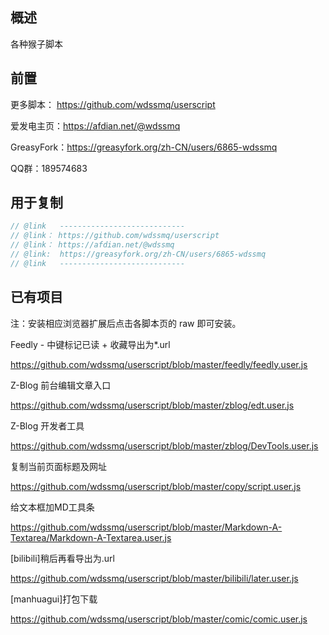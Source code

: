 ## 概述

各种猴子脚本

## 前置

更多脚本： https://github.com/wdssmq/userscript

爱发电主页：https://afdian.net/@wdssmq

GreasyFork：https://greasyfork.org/zh-CN/users/6865-wdssmq

QQ群：189574683

## 用于复制

```js
// @link   ----------------------------
// @link： https://github.com/wdssmq/userscript
// @link： https://afdian.net/@wdssmq
// @link:  https://greasyfork.org/zh-CN/users/6865-wdssmq
// @link   ----------------------------
```

## 已有项目

注：安装相应浏览器扩展后点击各脚本页的 raw 即可安装。

Feedly - 中键标记已读 + 收藏导出为\*.url

https://github.com/wdssmq/userscript/blob/master/feedly/feedly.user.js

Z-Blog 前台编辑文章入口

https://github.com/wdssmq/userscript/blob/master/zblog/edt.user.js

Z-Blog 开发者工具

https://github.com/wdssmq/userscript/blob/master/zblog/DevTools.user.js

复制当前页面标题及网址

https://github.com/wdssmq/userscript/blob/master/copy/script.user.js

给文本框加MD工具条

https://github.com/wdssmq/userscript/blob/master/Markdown-A-Textarea/Markdown-A-Textarea.user.js

[bilibili]稍后再看导出为.url

https://github.com/wdssmq/userscript/blob/master/bilibili/later.user.js

[manhuagui]打包下载

https://github.com/wdssmq/userscript/blob/master/comic/comic.user.js

